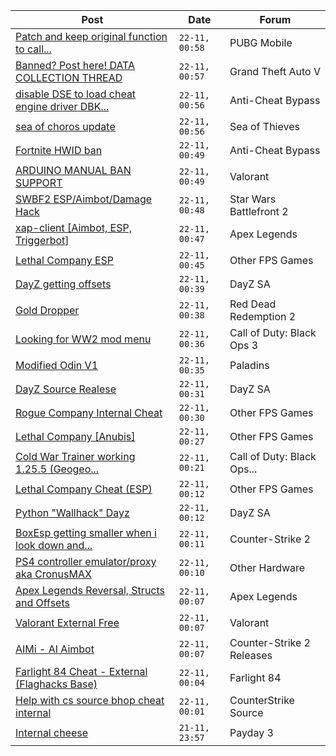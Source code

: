|Post|Date|Forum|
|----|----|-----|
|[Patch and keep original function to call...](https://www.unknowncheats.me/forum/pubg-mobile/612053-patch-original-function-call.html)|`22-11, 00:58`|PUBG Mobile|
|[Banned? Post here! DATA COLLECTION THREAD](https://www.unknowncheats.me/forum/grand-theft-auto-v/165200-banned-post-data-collection-thread.html)|`22-11, 00:57`|Grand Theft Auto V|
|[disable DSE to load cheat engine driver DBK...](https://www.unknowncheats.me/forum/anti-cheat-bypass/602024-disable-dse-load-cheat-engine-driver-dbk-bypass-eac.html)|`22-11, 00:56`|Anti-Cheat Bypass|
|[sea of choros update](https://www.unknowncheats.me/forum/sea-of-thieves/610393-sea-choros-update.html)|`22-11, 00:56`|Sea of Thieves|
|[Fortnite HWID ban](https://www.unknowncheats.me/forum/anti-cheat-bypass/612045-fortnite-hwid-ban.html)|`22-11, 00:49`|Anti-Cheat Bypass|
|[ARDUINO MANUAL BAN SUPPORT](https://www.unknowncheats.me/forum/valorant/609938-arduino-manual-ban-support.html)|`22-11, 00:49`|Valorant|
|[SWBF2 ESP/Aimbot/Damage Hack](https://www.unknowncheats.me/forum/star-wars-battlefront-2-a/580865-swbf2-esp-aimbot-damage-hack.html)|`22-11, 00:48`|Star Wars Battlefront 2|
|[xap-client \[Aimbot, ESP, Triggerbot\]](https://www.unknowncheats.me/forum/apex-legends/606842-xap-client-aimbot-esp-triggerbot.html)|`22-11, 00:47`|Apex Legends|
|[Lethal Company ESP](https://www.unknowncheats.me/forum/other-fps-games/612099-lethal-company-esp.html)|`22-11, 00:45`|Other FPS Games|
|[DayZ getting offsets](https://www.unknowncheats.me/forum/dayz-sa/612098-dayz-getting-offsets.html)|`22-11, 00:39`|DayZ SA|
|[Gold Dropper](https://www.unknowncheats.me/forum/red-dead-redemption-2-a/567212-gold-dropper.html)|`22-11, 00:38`|Red Dead Redemption 2|
|[Looking for WW2 mod menu](https://www.unknowncheats.me/forum/call-of-duty-black-ops-3-a/611981-looking-ww2-mod-menu.html)|`22-11, 00:36`|Call of Duty: Black Ops 3|
|[Modified Odin V1](https://www.unknowncheats.me/forum/paladins/585919-modified-odin-v1.html)|`22-11, 00:35`|Paladins|
|[DayZ Source Realese](https://www.unknowncheats.me/forum/dayz-sa/612018-dayz-source-realese.html)|`22-11, 00:31`|DayZ SA|
|[Rogue Company Internal Cheat](https://www.unknowncheats.me/forum/other-fps-games/604154-rogue-company-internal-cheat.html)|`22-11, 00:30`|Other FPS Games|
|[Lethal Company \[Anubis\]](https://www.unknowncheats.me/forum/other-fps-games/611847-lethal-company-anubis.html)|`22-11, 00:27`|Other FPS Games|
|[Cold War Trainer working 1.25.5 (Geogeo...](https://www.unknowncheats.me/forum/call-of-duty-black-ops-cold-war/501719-cold-war-trainer-1-25-5-geogeo-paste.html)|`22-11, 00:21`|Call of Duty: Black Ops...|
|[Lethal Company Cheat (ESP)](https://www.unknowncheats.me/forum/other-fps-games/611877-lethal-company-cheat-esp.html)|`22-11, 00:12`|Other FPS Games|
|[Python "Wallhack" Dayz](https://www.unknowncheats.me/forum/dayz-sa/518264-python-wallhack-dayz.html)|`22-11, 00:12`|DayZ SA|
|[BoxEsp getting smaller when i look down and...](https://www.unknowncheats.me/forum/counter-strike-2-a/612097-boxesp-getting-look-left.html)|`22-11, 00:11`|Counter-Strike 2|
|[PS4 controller emulator/proxy aka CronusMAX](https://www.unknowncheats.me/forum/other-hardware/607678-ps4-controller-emulator-proxy-aka-cronusmax.html)|`22-11, 00:10`|Other Hardware|
|[Apex Legends Reversal, Structs and Offsets](https://www.unknowncheats.me/forum/apex-legends/319804-apex-legends-reversal-structs-offsets.html)|`22-11, 00:07`|Apex Legends|
|[Valorant External Free](https://www.unknowncheats.me/forum/valorant/612035-valorant-external-free.html)|`22-11, 00:07`|Valorant|
|[AIMi - AI Aimbot](https://www.unknowncheats.me/forum/counter-strike-2-releases/609872-aimi-ai-aimbot.html)|`22-11, 00:07`|Counter-Strike 2 Releases|
|[Farlight 84 Cheat - External (Flaghacks Base)](https://www.unknowncheats.me/forum/farlight-84-a/611333-farlight-84-cheat-external-flaghacks-base.html)|`22-11, 00:04`|Farlight 84|
|[Help with cs source bhop cheat internal](https://www.unknowncheats.me/forum/counterstrike-source/611666-help-cs-source-bhop-cheat-internal.html)|`22-11, 00:01`|CounterStrike Source|
|[Internal cheese](https://www.unknowncheats.me/forum/payday-3-a/611723-internal-cheese.html)|`21-11, 23:57`|Payday 3|
